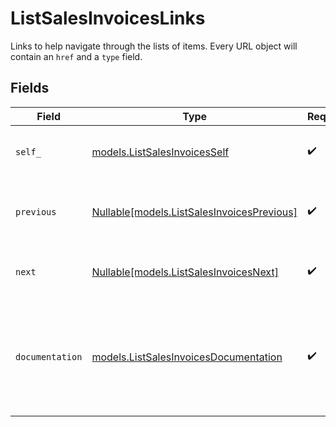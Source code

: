 # ListSalesInvoicesLinks

Links to help navigate through the lists of items. Every URL object will contain an `href` and a `type` field.


## Fields

| Field                                                                                      | Type                                                                                       | Required                                                                                   | Description                                                                                |
| ------------------------------------------------------------------------------------------ | ------------------------------------------------------------------------------------------ | ------------------------------------------------------------------------------------------ | ------------------------------------------------------------------------------------------ |
| `self_`                                                                                    | [models.ListSalesInvoicesSelf](../models/listsalesinvoicesself.md)                         | :heavy_check_mark:                                                                         | The URL to the current set of items.                                                       |
| `previous`                                                                                 | [Nullable[models.ListSalesInvoicesPrevious]](../models/listsalesinvoicesprevious.md)       | :heavy_check_mark:                                                                         | The previous set of items, if available.                                                   |
| `next`                                                                                     | [Nullable[models.ListSalesInvoicesNext]](../models/listsalesinvoicesnext.md)               | :heavy_check_mark:                                                                         | The next set of items, if available.                                                       |
| `documentation`                                                                            | [models.ListSalesInvoicesDocumentation](../models/listsalesinvoicesdocumentation.md)       | :heavy_check_mark:                                                                         | In v2 endpoints, URLs are commonly represented as objects with an `href` and `type` field. |